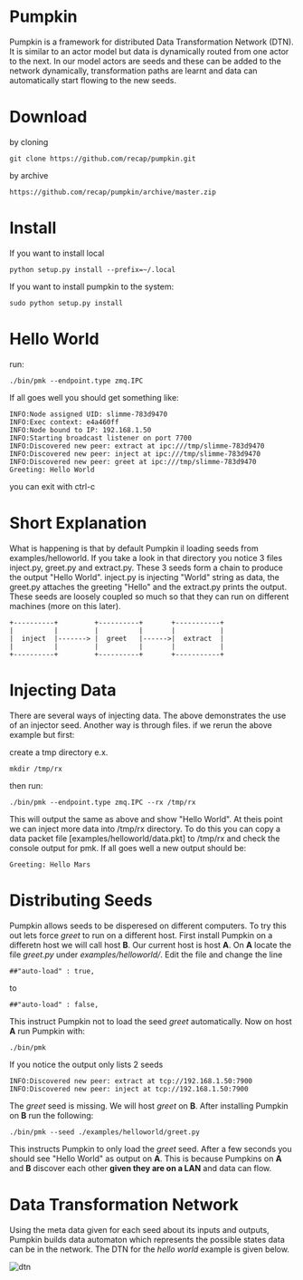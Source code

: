 Pumpkin
=========
Pumpkin is a framework for distributed Data Transformation Network (DTN). It is similar to an actor model but data
is dynamically routed from one actor to the next. In our model actors are seeds and these can be added to the network
dynamically, transformation paths are learnt and data can automatically start flowing to the new seeds.

Download
==========

by cloning

    git clone https://github.com/recap/pumpkin.git

by archive

    https://github.com/recap/pumpkin/archive/master.zip

Install
==========
If you want to install local

    python setup.py install --prefix=~/.local

If you want to install pumpkin to the system:

    sudo python setup.py install

Hello World
=============

run:

    ./bin/pmk --endpoint.type zmq.IPC
    
If all goes well you should get something like:

    INFO:Node assigned UID: slimme-783d9470
    INFO:Exec context: e4a460ff
    INFO:Node bound to IP: 192.168.1.50
    INFO:Starting broadcast listener on port 7700
    INFO:Discovered new peer: extract at ipc:///tmp/slimme-783d9470
    INFO:Discovered new peer: inject at ipc:///tmp/slimme-783d9470
    INFO:Discovered new peer: greet at ipc:///tmp/slimme-783d9470
    Greeting: Hello World


you can exit with ctrl-c

Short Explanation
===================

What is happening is that by default Pumpkin il loading seeds from examples/helloworld. If you take a look
in that directory you notice 3 files inject.py, greet.py and extract.py. These 3 seeds form a chain to
produce the output "Hello World". inject.py is injecting "World" string as data, the greet.py attaches
the greeting "Hello" and the extract.py prints the output. These seeds are loosely coupled so much so
that they can run on different machines (more on this later).


    +----------+         +----------+       +-----------+
    |          |         |          |       |           |
    |  inject  |-------> |  greet   |------>|  extract  |
    |          |         |          |       |           |
    +----------+         +----------+       +-----------+
    


Injecting Data
================

There are several ways of injecting data. The above demonstrates the use of an injector seed. Another way is through
files. if we rerun the above example but first:

create a tmp directory e.x. 

    mkdir /tmp/rx

then run:

    ./bin/pmk --endpoint.type zmq.IPC --rx /tmp/rx

This will output the same as above and show "Hello World". At theis point we can inject more data into /tmp/rx directory.
To do this you can copy a data packet file [examples/helloworld/data.pkt] to /tmp/rx and check the console output for pmk.
If all goes well a new output should be:

    Greeting: Hello Mars


Distributing Seeds
==================

Pumpkin allows seeds to be disperesed on different computers. To try this out lets force *greet* to run on a different host. First install Pumpkin on a differetn host we will call host **B**. Our current host is host **A**.  On **A** locate the file *greet.py* under *examples/helloworld/*. Edit the file and change the line

    ##"auto-load" : true,

to

    ##"auto-load" : false,
    
This instruct Pumpkin not to load the seed *greet* automatically. Now on host **A** run Pumpkin with:

    ./bin/pmk
    
If you notice the output only lists 2 seeds

    INFO:Discovered new peer: extract at tcp://192.168.1.50:7900
    INFO:Discovered new peer: inject at tcp://192.168.1.50:7900
    
The *greet* seed is missing. We will host *greet* on **B**. After installing Pumpkin on **B** run the following:

    ./bin/pmk --seed ./examples/helloworld/greet.py
    
This instructs Pumpkin to only load the *greet* seed. After a few seconds you should see "Hello World" 
as output on **A**. This is because Pumpkins on **A** and **B** discover each other **given they are on a LAN** and data can flow.

Data Transformation Network
============================

Using the meta data given for each seed about its inputs and outputs, Pumpkin builds data automaton which represents the possible states data can be in the network. The DTN for the *hello world* example is given below. 


![dtn](https://raw.github.com/recap/pumpkin/kakai/examples/helloworld/helloworld_dtn.jpg "DTN for helloworld")

